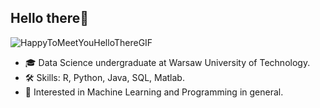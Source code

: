 ## Hello there👋

![HappyToMeetYouHelloThereGIF](https://github.com/user-attachments/assets/74fb0f5b-e98a-4dd3-8eb5-e7936b5c2e93)

- 🎓 Data Science undergraduate at Warsaw University of Technology.
- 🛠️ Skills: R, Python, Java, SQL, Matlab.
- 💫 Interested in Machine Learning and Programming in general.

<!--
- 🌱 I’m currently learning...
-->
